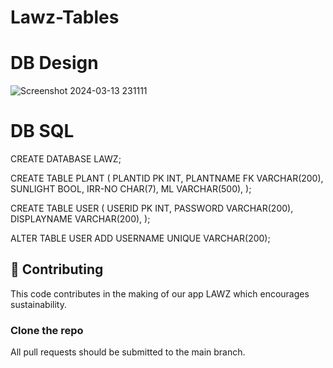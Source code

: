# Lawz-Tables

# DB Design 
![Screenshot 2024-03-13 231111](https://github.com/fairouzAlateeq/Lawz-Tables/assets/37877628/d383c823-a8f3-4531-98db-569f6106915f)


# DB SQL
CREATE DATABASE LAWZ;

CREATE TABLE PLANT (
PLANTID PK INT,
PLANTNAME FK VARCHAR(200),
SUNLIGHT BOOL,
IRR-NO CHAR(7),
ML VARCHAR(500),
); 

CREATE TABLE USER (
USERID PK INT,
PASSWORD VARCHAR(200),
DISPLAYNAME VARCHAR(200),
);

ALTER TABLE USER 
ADD USERNAME UNIQUE VARCHAR(200);

## 🤝 Contributing
This code contributes in the making of our app LAWZ which encourages sustainability.

### Clone the repo
All pull requests should be submitted to the main branch.
